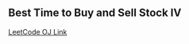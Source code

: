 Best Time to Buy and Sell Stock IV
---
[LeetCode OJ Link](https://leetcode.com/problems/best-time-to-buy-and-sell-stock-iv/)